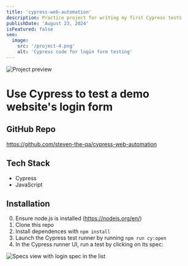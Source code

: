 ```yaml
---
title: 'cypress-web-automation'
description: Practice project for writing my first Cypress tests
publishDate: 'August 23, 2024'
isFeatured: false
seo:
  image:
    src: '/project-4.png'
    alt: 'Cypress code for login form testing'
---
```


![Project preview](/project-4.png)

# Use Cypress to test a demo website's login form

## GitHub Repo

<a href="https://github.com/steven-the-qa/cypress-web-automation" target="_blank" rel='noopener noreferrer'>
    https://github.com/steven-the-qa/cypress-web-automation
</a>

## Tech Stack

- Cypress
- JavaScript

## Installation

0. Ensure node.js is installed (https://nodejs.org/en/)
1. Clone this repo
2. Install dependences with `npm install`
3. Launch the Cypress test runner by running `npm run cy:open`
4. In the Cypress runner UI, run a test by clicking on its spec:

![Specs view with login spec in the list](/spec_view.png)
